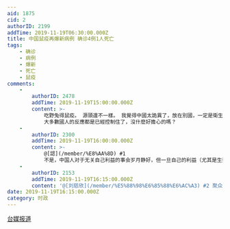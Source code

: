 ```yaml
---
aid: 1875
cid: 2
authorID: 2199
addTime: 2019-11-19T06:30:00.000Z
title: 中国鼠疫再爆新病例 确诊4例1人死亡
tags:
    - 确诊
    - 病例
    - 爆新
    - 死亡
    - 鼠疫
comments:
    -
        authorID: 2478
        addTime: 2019-11-19T15:00:00.000Z
        content: >-
            吃野兔得鼠疫。 源頭還不一樣。 我覺得中國太詭異了，放在別國，一定是衛生部每天開記者會對外說明情況吧，哎。
            大多數國人的反應都是已經控制住了，沒什麼好擔心的嗎？
    -
        authorID: 2300
        addTime: 2019-11-19T16:00:00.000Z
        content: >-
            @[認](/member/%E8%AA%8D) #1
            不是，中国人对于无关自己利益的事会岁月静好，但一旦自己的利益（尤其是生死攸关级别的利益）受到损害时，会变得比最勇武的香港人还要勇武。
    -
        authorID: 2153
        addTime: 2019-11-19T16:15:00.000Z
        content: '@[刘慈欣](/member/%E5%88%98%E6%85%88%E6%AC%A3) #2 聚众下跪这不叫勇武吧………………'
date: 2019-11-19T16:15:00.000Z
category: 时政
---
```


[台媒报道](https://www.youtube.com/watch?v=PFty0HzqCog)

